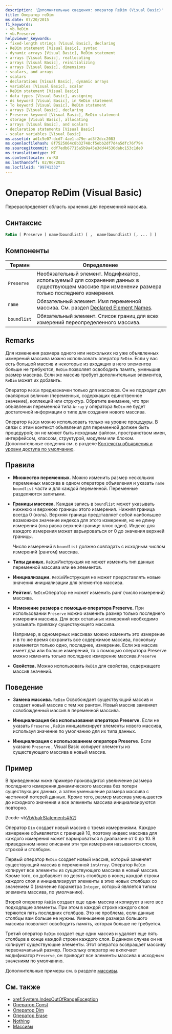 ```yaml
---
description: 'Дополнительные сведения: оператор ReDim (Visual Basic)'
title: Оператор reDim
ms.date: 07/20/2015
f1_keywords:
- vb.ReDim
- vb.Preserve
helpviewer_keywords:
- fixed-length strings [Visual Basic], declaring
- ReDim statement [Visual Basic], syntax
- dynamic arrays [Visual Basic], ReDim statement
- arrays [Visual Basic], reallocating
- arrays [Visual Basic], reinitializing
- arrays [Visual Basic], dimensions
- scalars, and arrays
- scalars
- declarations [Visual Basic], dynamic arrays
- variables [Visual Basic], scalar
- ReDim statement [Visual Basic]
- data types [Visual Basic], assigning
- As keyword [Visual Basic], in ReDim statement
- To keyword [Visual Basic], ReDim statement
- arrays [Visual Basic], declaring
- Preserve keyword [Visual Basic], ReDim statement
- storage [Visual Basic], allocating
- arrays [Visual Basic], and scalars
- declaration statements [Visual Basic]
- scalar variables [Visual Basic]
ms.assetid: ad1c5e07-dcd7-4ae1-a79e-ad3f2dcc2083
ms.openlocfilehash: 8f7525064c8b32748cf5ebb2df7d4a5dfc76f794
ms.sourcegitcommit: ddf7edb67715a5b9a45e3dd44536dabc153c1de0
ms.translationtype: MT
ms.contentlocale: ru-RU
ms.lasthandoff: 02/06/2021
ms.locfileid: "99741332"
---
```

# <a name="redim-statement-visual-basic"></a>Оператор ReDim (Visual Basic)

Перераспределяет область хранения для переменной массива.  
  
## <a name="syntax"></a>Синтаксис  
  
```vb  
ReDim [ Preserve ] name(boundlist) [ ,  name(boundlist) [, ... ] ]  
```  
  
## <a name="parts"></a>Компоненты  
  
|Термин|Определение|  
|----------|----------------|  
|`Preserve`|Необязательный элемент. Модификатор, используемый для сохранения данных в существующем массиве при изменении размера только последнего измерения.|  
|`name`|Обязательный элемент. Имя переменной массива. См. раздел [Declared Element Names](../../programming-guide/language-features/declared-elements/declared-element-names.md).|  
|`boundlist`|Обязательный элемент. Список границ для всех измерений переопределенного массива.|  
  
## <a name="remarks"></a>Remarks  

 Для изменения размера одного или нескольких из уже объявленных измерений массива можно использовать оператор `ReDim`. Если у вас есть большой массив и некоторые из входящих в него элементов больше не требуются, `ReDim` позволяет освободить память, уменьшив размер массива. Если же массив требует дополнительных элементов, `ReDim` может их добавить.  
  
 Оператор `ReDim` предназначен только для массивов. Он не подходит для скалярных величин (переменных, содержащих единственное значение), коллекций или структур. Обратите внимание, что при объявлении переменной типа `Array` у оператора `ReDim` не будет достаточной информации о типе для создания нового массива.  
  
 Оператор `ReDim` можно использовать только на уровне процедуры. В связи с этим контекст объявления для переменной должен быть процедурой; он не может быть исходным файлом, пространством имен, интерфейсом, классом, структурой, модулем или блоком. Дополнительные сведения см. в разделе [Контексты объявления и уровни доступа по умолчанию](declaration-contexts-and-default-access-levels.md).  
  
## <a name="rules"></a>Правила  
  
- **Множество переменных.** Можно изменить размер нескольких переменных массива в одном операторе объявления и указать `name` `boundlist` части и для каждой переменной. Переменные разделяются запятыми.  
  
- **Границы массива.** Каждая запись в `boundlist` может указывать нижнюю и верхнюю границы этого измерения. Нижняя граница всегда 0 (ноль). Верхняя граница представляет собой наибольшее возможное значение индекса для этого измерения, но не длину измерения (она равна верхней границе плюс один). Индекс для каждого измерения может варьироваться от 0 до значения верхней границы.  
  
     Число измерений в `boundlist` должно совпадать с исходным числом измерений (рангом) массива.  
  
- **Типы данных.** `ReDim`Инструкция не может изменить тип данных переменной массива или ее элементов.  
  
- **Инициализации.** `ReDim`Инструкция не может предоставлять новые значения инициализации для элементов массива.  
  
- **Рейтинг.** `ReDim`Оператор не может изменить ранг (число измерений) массива.  
  
- **Изменение размера с помощью оператора Preserve.** При использовании `Preserve` можно изменить размер только последнего измерения массива. Для всех остальных измерений необходимо указывать привязку существующего массива.  
  
     Например, в одномерных массивах можно изменить это измерение и в то же время сохранить все содержимое массива, поскольку изменяется только одно, последнее, измерение. Если же массив имеет два или больше измерений, то с помощью оператора Preserve можно изменить только последнее измерение массива.`Preserve`  
  
- **Свойства.** Можно использовать `ReDim` для свойства, содержащего массив значений.  
  
## <a name="behavior"></a>Поведение  
  
- **Замена массива.** `ReDim` Освобождает существующий массив и создает новый массив с тем же рангом. Новый массив заменяет освобожденный массив в переменной массива.  
  
- **Инициализация без использования оператора Preserve.** Если не указать `Preserve` , `ReDim` инициализирует элементы нового массива, используя значение по умолчанию для их типа данных.  
  
- **Инициализация с использованием оператора Preserve.** Если указано `Preserve` , Visual Basic копирует элементы из существующего массива в новый массив.  
  
## <a name="example"></a>Пример  

 В приведенном ниже примере производится увеличение размера последнего измерения динамического массива без потери существующих данных, а затем уменьшение размера массива с частичной потерей данных. Кроме того, размер массива уменьшается до исходного значения и все элементы массива инициализируются повторно.  
  
 [!code-vb[VbVbalrStatements#52](~/samples/snippets/visualbasic/VS_Snippets_VBCSharp/VbVbalrStatements/VB/Class1.vb#52)]  
  
 Оператор `Dim` создает новый массив с тремя измерениями. Каждое измерение объявляется с границей 10, поэтому индекс массива для каждого измерения может варьироваться в диапазоне от 0 до 10. В приведенном ниже описании эти три измерения называются слоем, строкой и столбцом.  
  
 Первый оператор `ReDim` создает новый массив, который заменяет существующий массив в переменной `intArray`. Оператор `ReDim` копирует все элементы из существующего массива в новый массив. Кроме того, он добавляет по десять столбцов в конец каждой строки каждого слоя и инициализирует элементы в этих новых столбцах со значением 0 (значение параметра `Integer`, который является типом элемента массива, по умолчанию).  
  
 Второй оператор `ReDim` создает еще один массив и копирует в него все подходящие элементы. При этом в каждой строке каждого слоя теряются пять последних столбцов. Это не проблема, если данные столбцы вам больше не нужны. Уменьшение размера большого массива позволяет освободить память, которая больше не требуется.  
  
 Третий оператор `ReDim` создает еще один массив и удаляет еще пять столбцов в конце каждой строки каждого слоя. В данном случае он не копирует существующие элементы. Этот оператор возвращает массиву первоначальный размер. Поскольку оператор не включает модификатор `Preserve`, он приводит все элементы массива к исходным значениям по умолчанию.  
  
 Дополнительные примеры см. в разделе [массивы](../../programming-guide/language-features/arrays/index.md).  
  
## <a name="see-also"></a>См. также

- <xref:System.IndexOutOfRangeException>
- [Оператор Const](const-statement.md)
- [Оператор Dim](dim-statement.md)
- [Оператор Erase](erase-statement.md)
- [Nothing](../nothing.md)
- [Массивы](../../programming-guide/language-features/arrays/index.md)
